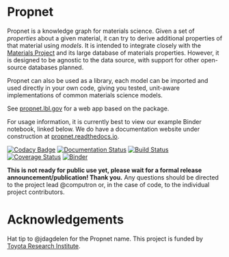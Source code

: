 # Propnet

Propnet is a knowledge graph for materials science. Given a set of *properties* about a given material, it can try to derive additional properties of that material using *models*. It is intended to integrate closely with the [Materials Project](http://materialsproject.org) and its large database of materials properties. However, it is designed to be agnostic to the data source, with support for other open-source databases planned.

Propnet can also be used as a library, each model can be imported and used directly in your own code, giving you tested, unit-aware implementations of common materials science models.

See [propnet.lbl.gov](https://propnet.lbl.gov) for a web app based on the package.

For usage information, it is currently best to view our example Binder notebook, linked below. We do have a documentation website under construction at [propnet.readthedocs.io](https://propnet.readthedocs.io).

[![Codacy Badge](https://api.codacy.com/project/badge/Grade/0803e3ca599a4250bb3ec2bb16b4b911)](https://www.codacy.com/app/mkhorton/propnet?utm_source=github.com&utm_medium=referral&utm_content=materialsintelligence/propnet&utm_campaign=badger) [![Documentation Status](https://readthedocs.org/projects/propnet/badge/?version=latest)](https://propnet.readthedocs.io/en/latest/?badge=latest) [![Build Status](https://travis-ci.org/materialsintelligence/propnet.svg?branch=master)](https://travis-ci.org/materialsintelligence/propnet) [![Coverage Status](https://coveralls.io/repos/github/materialsintelligence/propnet/badge.svg?branch=master)](https://coveralls.io/github/materialsintelligence/propnet?branch=master) [![Binder](https://mybinder.org/badge.svg)](https://mybinder.org/v2/gh/materialsintelligence/propnet/master?filepath=demo%2FGetting%20Started.ipynb)

**This is not ready for public use yet, please wait for a formal release announcement/publication! Thank you.** Any questions should be directed to the project lead @computron or, in the case of code, to the individual project contributors.

# Acknowledgements

Hat tip to @jdagdelen for the Propnet name. This project is funded by [Toyota Research Institute](https://tri.global/research).
